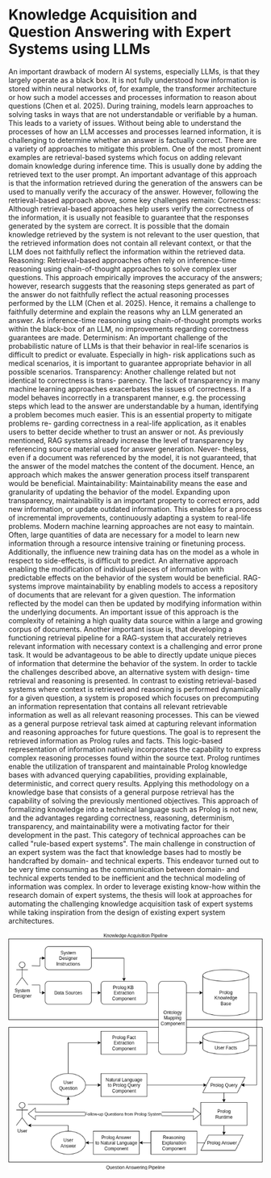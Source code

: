 # Knowledge Acquisition and Question Answering with Expert Systems using LLMs

An important drawback of modern AI systems, especially LLMs, is that they largely
operate as a black box. It is not fully understood how information is stored within
neural networks of, for example, the transformer architecture or how such a model
accesses and processes information to reason about questions (Chen et al. 2025). During
training, models learn approaches to solving tasks in ways that are not understandable
or verifiable by a human. This leads to a variety of issues.
Without being able to understand the processes of how an LLM accesses and processes
learned information, it is challenging to determine whether an answer is factually correct.
There are a variety of approaches to mitigate this problem. One of the most prominent
examples are retrieval-based systems which focus on adding relevant domain knowledge
during inference time. This is usually done by adding the retrieved text to the user
prompt. An important advantage of this approach is that the information retrieved
during the generation of the answers can be used to manually verify the accuracy of
the answer. However, following the retrieval-based approach above, some key challenges
remain:
Correctness: Although retrieval-based approaches help users verify the correctness
of the information, it is usually not feasible to guarantee that the responses generated by
the system are correct. It is possible that the domain knowledge retrieved by the system
is not relevant to the user question, that the retrieved information does not contain all
relevant context, or that the LLM does not faithfully reflect the information within the
retrieved data.
Reasoning: Retrieval-based approaches often rely on inference-time reasoning using
chain-of-thought approaches to solve complex user questions. This approach empirically
improves the accuracy of the answers; however, research suggests that the reasoning steps
generated as part of the answer do not faithfully reflect the actual reasoning processes
performed by the LLM (Chen et al. 2025). Hence, it remains a challenge to faithfully
determine and explain the reasons why an LLM generated an answer. As inference-time
reasoning using chain-of-thought prompts works within the black-box of an LLM, no
improvements regarding correctness guarantees are made.
Determinism: An important challenge of the probabilistic nature of LLMs is that
their behavior in real-life scenarios is difficult to predict or evaluate. Especially in high-
risk applications such as medical scenarios, it is important to guarantee appropriate
behavior in all possible scenarios.
Transparency: Another challenge related but not identical to correctness is trans-
parency. The lack of transparency in many machine learning approaches exacerbates the
issues of correctness. If a model behaves incorrectly in a transparent manner, e.g. the
processing steps which lead to the answer are understandable by a human, identifying
a problem becomes much easier. This is an essential property to mitigate problems re-
garding correctness in a real-life application, as it enables users to better decide whether
to trust an answer or not. As previously mentioned, RAG systems already increase the
level of transparency by referencing source material used for answer generation. Never-
theless, even if a document was referenced by the model, it is not guaranteed, that the
answer of the model matches the content of the document. Hence, an approach which
makes the answer generation process itself transparent would be beneficial.
Maintainability: Maintainability means the ease and granularity of updating the
behavior of the model. Expanding upon transparency, maintainability is an important
property to correct errors, add new information, or update outdated information. This
enables for a process of incremental improvements, continuously adapting a system to
real-life problems. Modern machine learning approaches are not easy to maintain. Often,
large quantities of data are necessary for a model to learn new information through a
resource intensive training or finetuning process. Additionally, the influence new training
data has on the model as a whole in respect to side-effects, is difficult to predict. An
alternative approach enabling the modification of individual pieces of information with
predictable effects on the behavior of the system would be beneficial. RAG-systems
improve maintainability by enabling models to access a repository of documents that
are relevant for a given question. The information reflected by the model can then be
updated by modifying information within the underlying documents. An important
issue of this approach is the complexity of retaining a high quality data source within
a large and growing corpus of documents. Another important issue is, that developing
a functioning retrieval pipeline for a RAG-system that accurately retrieves relevant
information with necessary context is a challenging and error prone task. It would be
advantageous to be able to directly update unique pieces of information that determine
the behavior of the system.
In order to tackle the challenges described above, an alternative system with design-
time retrieval and reasoning is presented. In contrast to existing retrieval-based systems
where context is retrieved and reasoning is performed dynamically for a given question,
a system is proposed which focuses on precomputing an information representation that
contains all relevant retrievable information as well as all relevant reasoning processes.
This can be viewed as a general purpose retrieval task aimed at capturing relevant
information and reasoning approaches for future questions. The goal is to represent
the retrieved information as Prolog rules and facts. This logic-based representation of
information natively incorporates the capability to express complex reasoning processes
found within the source text. Prolog runtimes enable the utilization of transparent and
maintainable Prolog knowledge bases with advanced querying capabilities, providing
explainable, deterministic, and correct query results. Applying this methodology
on a knowledge base that consists of a general purpose retrieval has the capability of
solving the previously mentioned objectives.
This approach of formalizing knowledge into a technical language such as Prolog is not
new, and the advantages regarding correctness, reasoning, determinism, transparency,
and maintainability were a motivating factor for their development in the past. This
category of technical approaches can be called "rule-based expert systems". The main
challenge in construction of an expert system was the fact that knowledge bases had to
mostly be handcrafted by domain- and technical experts. This endeavor turned out to
be very time consuming as the communication between domain- and technical experts
tended to be inefficient and the technical modeling of information was complex. In
order to leverage existing know-how within the research domain of expert systems, the
thesis will look at approaches for automating the challenging knowledge acquisition task
of expert systems while taking inspiration from the design of existing expert system
architectures.

![System Overview](system_overview.png)
